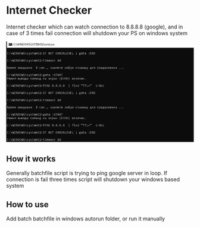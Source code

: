 # Internet Checker
Internet checker which can watch connection to 8.8.8.8 (google), and in case of 3 times fail connection will shutdown your PS on windows system

![internet-checker](/image.jpg)

## How it works
Generally batchfile script is trying to ping google server in loop. If connection is fail three times script will shutdown your windows based system

## How to use
Add batch batchfile in windows autorun folder, or run it manually
